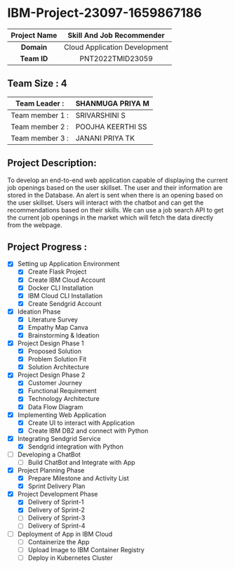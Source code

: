 # IBM-Project-23097-1659867186


|      **Project Name**     | Skill And Job Recommender |
|:---------------------:|:------------------------------:|
|         **Domain**        |  Cloud Application Development |
|        **Team ID**        |  PNT2022TMID23059 |


## __Team Size : 4__


|Team Leader :|SHANMUGA PRIYA M|
| ------------|---------------|              
|Team member 1 :| SRIVARSHINI S|
|Team member 2 :| POOJHA KEERTHI SS|
|Team member 3 :| JANANI PRIYA TK|

## Project Description:
To develop an end-to-end web application capable of displaying the current job openings based on the user skillset.  The user and their information are stored in the Database.  An alert is sent when there is an opening based on the user skillset. Users will interact with the chatbot and can get the recommendations based on their skills. We can use a job search API to get the current job openings in the market which will fetch the data directly from the webpage.


## Project Progress :

- [X] Setting up Application Environment
    - [X] Create Flask Project
    - [X] Create IBM Cloud Account
    - [X] Docker CLI Installation
    - [X] IBM Cloud CLI Installation
    - [X] Create Sendgrid Account
 
- [X] Ideation Phase
    - [X] Literature Survey
    - [X] Empathy Map Canva
    - [X] Brainstorming & Ideation
    
- [X] Project Design Phase 1
    - [X] Proposed Solution
    - [X] Problem Solution Fit
    - [X] Solution Architecture
    
- [X] Project Design Phase 2
    - [X] Customer Journey
    - [X] Functional Requirement
    - [X] Technology Architecture
    - [X] Data Flow Diagram
   
- [X] Implementing Web Application
    - [X] Create UI to interact with Application
    - [X] Create IBM DB2 and connect with Python
    
- [X] Integrating Sendgrid Service
    - [X] Sendgrid integration with Python
    
- [ ] Developing a ChatBot
    - [ ] Build ChatBot and Integrate with App

- [X] Project Planning Phase
    - [X] Prepare Milestone and Activity List
    - [X] Sprint Delivery Plan

- [X] Project Development Phase
    - [X] Delivery of Sprint-1
    - [X] Delivery of Sprint-2
    - [ ] Delivery of Sprint-3
    - [ ] Delivery of Sprint-4

- [ ] Deployment of App in IBM Cloud
    - [ ] Containerize the App
    - [ ] Upload Image to IBM Container Registry
    - [ ] Deploy in Kubernetes Cluster
